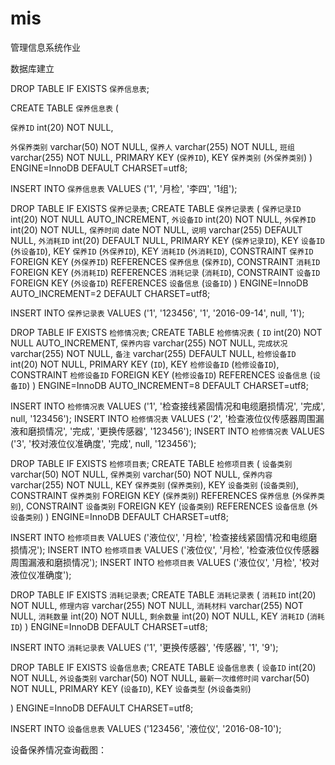 # mis
管理信息系统作业

数据库建立

DROP TABLE IF EXISTS `保养信息表`;

CREATE TABLE `保养信息表` (

`保养ID` int(20) NOT NULL,

`外保养类别` varchar(50) NOT NULL,
  `保养人` varchar(255) NOT NULL,
  `班组` varchar(255) NOT NULL,
  PRIMARY KEY (`保养ID`),
  KEY `保养类别` (`外保养类别`)
) ENGINE=InnoDB DEFAULT CHARSET=utf8;

INSERT INTO `保养信息表` VALUES ('1', '月检', '李四', '1组');

DROP TABLE IF EXISTS `保养记录表`;
CREATE TABLE `保养记录表` (
  `保养记录ID` int(20) NOT NULL AUTO_INCREMENT,
  `外设备ID` int(20) NOT NULL,
  `外保养ID` int(20) NOT NULL,
  `保养时间` date NOT NULL,
  `说明` varchar(255) DEFAULT NULL,
  `外消耗ID` int(20) DEFAULT NULL,
  PRIMARY KEY (`保养记录ID`),
  KEY `设备ID` (`外设备ID`),
  KEY `保养ID` (`外保养ID`),
  KEY `消耗ID` (`外消耗ID`),
  CONSTRAINT `保养ID` FOREIGN KEY (`外保养ID`) REFERENCES `保养信息` (`保养ID`),
  CONSTRAINT `消耗ID` FOREIGN KEY (`外消耗ID`) REFERENCES `消耗记录` (`消耗ID`),
  CONSTRAINT `设备ID` FOREIGN KEY (`外设备ID`) REFERENCES `设备信息` (`设备ID`)
) ENGINE=InnoDB AUTO_INCREMENT=2 DEFAULT CHARSET=utf8;

INSERT INTO `保养记录表` VALUES ('1', '123456', '1', '2016-09-14', null, '1');

DROP TABLE IF EXISTS `检修情况表`;
CREATE TABLE `检修情况表` (
  `ID` int(20) NOT NULL AUTO_INCREMENT,
  `保养内容` varchar(255) NOT NULL,
  `完成状况` varchar(255) NOT NULL,
  `备注` varchar(255) DEFAULT NULL,
  `检修设备ID` int(20) NOT NULL,
  PRIMARY KEY (`ID`),
  KEY `检修设备ID` (`检修设备ID`),
  CONSTRAINT `检修设备ID` FOREIGN KEY (`检修设备ID`) REFERENCES `设备信息` (`设备ID`)
) ENGINE=InnoDB AUTO_INCREMENT=8 DEFAULT CHARSET=utf8;


INSERT INTO `检修情况表` VALUES ('1', '检查接线紧固情况和电缆磨损情况', '完成', null, '123456');
INSERT INTO `检修情况表` VALUES ('2', '检查液位仪传感器周围漏液和磨损情况', '完成', '更换传感器', '123456');
INSERT INTO `检修情况表` VALUES ('3', '校对液位仪准确度', '完成', null, '123456');

DROP TABLE IF EXISTS `检修项目表`;
CREATE TABLE `检修项目表` (
  `设备类别` varchar(50) NOT NULL,
  `保养类别` varchar(50) NOT NULL,
  `保养内容` varchar(255) NOT NULL,
  KEY `保养类别` (`保养类别`),
  KEY `设备类别` (`设备类别`),
  CONSTRAINT `保养类别` FOREIGN KEY (`保养类别`) REFERENCES `保养信息` (`外保养类别`),
  CONSTRAINT `设备类别` FOREIGN KEY (`设备类别`) REFERENCES `设备信息` (`外设备类别`)
) ENGINE=InnoDB DEFAULT CHARSET=utf8;

INSERT INTO `检修项目表` VALUES ('液位仪', '月检', '检查接线紧固情况和电缆磨损情况');
INSERT INTO `检修项目表` VALUES ('液位仪', '月检', '检查液位仪传感器周围漏液和磨损情况');
INSERT INTO `检修项目表` VALUES ('液位仪', '月检', '校对液位仪准确度');

DROP TABLE IF EXISTS `消耗记录表`;
CREATE TABLE `消耗记录表` (
  `消耗ID` int(20) NOT NULL,
  `修理内容` varchar(255) NOT NULL,
  `消耗材料` varchar(255) NOT NULL,
  `消耗数量` int(20) NOT NULL,
  `剩余数量` int(20) NOT NULL,
  KEY `消耗ID` (`消耗ID`)
) ENGINE=InnoDB DEFAULT CHARSET=utf8;

INSERT INTO `消耗记录表` VALUES ('1', '更换传感器', '传感器', '1', '9');

DROP TABLE IF EXISTS `设备信息表`;
CREATE TABLE `设备信息表` (
  `设备ID` int(20) NOT NULL,
  `外设备类别` varchar(50) NOT NULL,
  `最新一次维修时间` varchar(50) NOT NULL,
  PRIMARY KEY (`设备ID`),
  KEY `设备类型` (`外设备类别`)
  
) ENGINE=InnoDB DEFAULT CHARSET=utf8;

INSERT INTO `设备信息表` VALUES ('123456', '液位仪', '2016-08-10');

设备保养情况查询截图：
